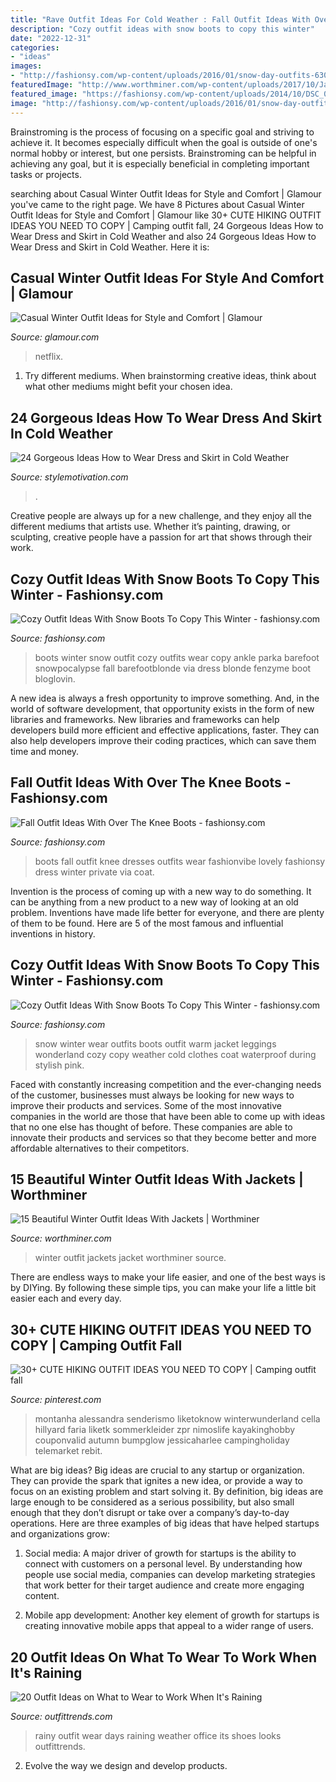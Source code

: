 ```yaml
---
title: "Rave Outfit Ideas For Cold Weather : Fall Outfit Ideas With Over The Knee Boots"
description: "Cozy outfit ideas with snow boots to copy this winter"
date: "2022-12-31"
categories:
- "ideas"
images:
- "http://fashionsy.com/wp-content/uploads/2016/01/snow-day-outfits-630x945.jpg"
featuredImage: "http://www.worthminer.com/wp-content/uploads/2017/10/Jacket-1.jpg"
featured_image: "https://fashionsy.com/wp-content/uploads/2014/10/DSC_01551.jpg"
image: "http://fashionsy.com/wp-content/uploads/2016/01/snow-day-outfits-630x945.jpg"
---
```



Brainstroming is the process of focusing on a specific goal and striving to achieve it. It becomes especially difficult when the goal is outside of one's normal hobby or interest, but one persists. Brainstroming can be helpful in achieving any goal, but it is especially beneficial in completing important tasks or projects.

	

		
searching about Casual Winter Outfit Ideas for Style and Comfort | Glamour you've came to the right page. We have 8 Pictures about Casual Winter Outfit Ideas for Style and Comfort | Glamour like 30+ CUTE HIKING OUTFIT IDEAS YOU NEED TO COPY | Camping outfit fall, 24 Gorgeous Ideas How to Wear Dress and Skirt in Cold Weather and also 24 Gorgeous Ideas How to Wear Dress and Skirt in Cold Weather. Here it is:
		
    
## Casual Winter Outfit Ideas For Style And Comfort | Glamour

<img loading=lazy src="https://media.glamour.com/photos/56964d3893ef4b0952105389/master/w_1280%2Cc_limit/fashion-2015-12-cozy-casual-winter-outfit-idea-atlantic-pacific-main.jpg" onerror="this.onerror=null;this.src='https://tse4.mm.bing.net/th?id=OIP.xp9jy2vE_cIMcAP5E-8YPQHaLG&amp;pid=15.1';" alt="Casual Winter Outfit Ideas for Style and Comfort | Glamour">

_Source: glamour.com_

>netflix. 

	

1. Try different mediums. When brainstorming creative ideas, think about what other mediums might befit your chosen idea.

    
## 24 Gorgeous Ideas How To Wear Dress And Skirt In Cold Weather

<img loading=lazy src="https://www.stylemotivation.com/wp-content/uploads/2013/10/24-Gorgeous-Ideas-How-to-Wear-Dress-and-Skirt-in-Cold-Weather-7-620x908.jpg" onerror="this.onerror=null;this.src='https://tse1.mm.bing.net/th?id=OIP.bbWBr7Z5ctqG5qmy6peFowHaK2&amp;pid=15.1';" alt="24 Gorgeous Ideas How to Wear Dress and Skirt in Cold Weather">

_Source: stylemotivation.com_

>. 

	

Creative people are always up for a new challenge, and they enjoy all the different mediums that artists use. Whether it’s painting, drawing, or sculpting, creative people have a passion for art that shows through their work.

    
## Cozy Outfit Ideas With Snow Boots To Copy This Winter - Fashionsy.com

<img loading=lazy src="http://fashionsy.com/wp-content/uploads/2016/01/winter-outfit-630x945.jpg" onerror="this.onerror=null;this.src='https://tse4.mm.bing.net/th?id=OIP.Nda4sjIctB1VbOptsGhQXAHaLH&amp;pid=15.1';" alt="Cozy Outfit Ideas With Snow Boots To Copy This Winter - fashionsy.com">

_Source: fashionsy.com_

>boots winter snow outfit cozy outfits wear copy ankle parka barefoot snowpocalypse fall barefootblonde via dress blonde fenzyme boot bloglovin. 

	

A new idea is always a fresh opportunity to improve something. And, in the world of software development, that opportunity exists in the form of new libraries and frameworks. New libraries and frameworks can help developers build more efficient and effective applications, faster. They can also help developers improve their coding practices, which can save them time and money.

    
## Fall Outfit Ideas With Over The Knee Boots - Fashionsy.com

<img loading=lazy src="https://fashionsy.com/wp-content/uploads/2014/10/DSC_01551.jpg" onerror="this.onerror=null;this.src='https://tse4.mm.bing.net/th?id=OIP.y6WbgTEW94fxLJRqQyincgHaLG&amp;pid=15.1';" alt="Fall Outfit Ideas With Over The Knee Boots - fashionsy.com">

_Source: fashionsy.com_

>boots fall outfit knee dresses outfits wear fashionvibe lovely fashionsy dress winter private via coat. 

	

Invention is the process of coming up with a new way to do something. It can be anything from a new product to a new way of looking at an old problem. Inventions have made life better for everyone, and there are plenty of them to be found. Here are 5 of the most famous and influential inventions in history.

    
## Cozy Outfit Ideas With Snow Boots To Copy This Winter - Fashionsy.com

<img loading=lazy src="http://fashionsy.com/wp-content/uploads/2016/01/snow-day-outfits-630x945.jpg" onerror="this.onerror=null;this.src='https://tse1.mm.bing.net/th?id=OIP.Z1HcQu2m_2OiDF5gTgY2QAHaLH&amp;pid=15.1';" alt="Cozy Outfit Ideas With Snow Boots To Copy This Winter - fashionsy.com">

_Source: fashionsy.com_

>snow winter wear outfits boots outfit warm jacket leggings wonderland cozy copy weather cold clothes coat waterproof during stylish pink. 

	

Faced with constantly increasing competition and the ever-changing needs of the customer, businesses must always be looking for new ways to improve their products and services. Some of the most innovative companies in the world are those that have been able to come up with ideas that no one else has thought of before. These companies are able to innovate their products and services so that they become better and more affordable alternatives to their competitors.

    
## 15 Beautiful Winter Outfit Ideas With Jackets | Worthminer

<img loading=lazy src="http://www.worthminer.com/wp-content/uploads/2017/10/Jacket-1.jpg" onerror="this.onerror=null;this.src='https://tse3.mm.bing.net/th?id=OIP.Vg2ttbQ4fqNBsbSRpQIakQHaOK&amp;pid=15.1';" alt="15 Beautiful Winter Outfit Ideas With Jackets | Worthminer">

_Source: worthminer.com_

>winter outfit jackets jacket worthminer source. 

	

There are endless ways to make your life easier, and one of the best ways is by DIYing. By following these simple tips, you can make your life a little bit easier each and every day.

    
## 30+ CUTE HIKING OUTFIT IDEAS YOU NEED TO COPY | Camping Outfit Fall

<img loading=lazy src="https://i.pinimg.com/736x/c8/3c/1c/c83c1c214c5a1df65da0b3ef46e58763.jpg" onerror="this.onerror=null;this.src='https://tse3.mm.bing.net/th?id=OIP.PIbTKEVzY2V2gNEGJL99yQHaJQ&amp;pid=15.1';" alt="30+ CUTE HIKING OUTFIT IDEAS YOU NEED TO COPY | Camping outfit fall">

_Source: pinterest.com_

>montanha alessandra senderismo liketoknow winterwunderland cella hillyard faria liketk sommerkleider zpr nimoslife kayakinghobby couponvalid autumn bumpglow jessicaharlee campingholiday telemarket rebit. 

	

What are big ideas?
Big ideas are crucial to any startup or organization. They can provide the spark that ignites a new idea, or provide a way to focus on an existing problem and start solving it. By definition, big ideas are large enough to be considered as a serious possibility, but also small enough that they don’t disrupt or take over a company’s day-to-day operations. Here are three examples of big ideas that have helped startups and organizations grow:
1. Social media: A major driver of growth for startups is the ability to connect with customers on a personal level. By understanding how people use social media, companies can develop marketing strategies that work better for their target audience and create more engaging content.

2. Mobile app development: Another key element of growth for startups is creating innovative mobile apps that appeal to a wider range of users.

    
## 20 Outfit Ideas On What To Wear To Work When It&#039;s Raining

<img loading=lazy src="https://www.outfittrends.com/wp-content/uploads/2017/12/fashion-2015-10-rainy-day-outfit-idea-quarter-life-closet-main.jpg" onerror="this.onerror=null;this.src='https://tse3.mm.bing.net/th?id=OIP.7lgFoDXfD0fcvsyby8wqLQHaLH&amp;pid=15.1';" alt="20 Outfit Ideas on What to Wear to Work When It&#039;s Raining">

_Source: outfittrends.com_

>rainy outfit wear days raining weather office its shoes looks outfittrends. 

	

2. Evolve the way we design and develop products.

